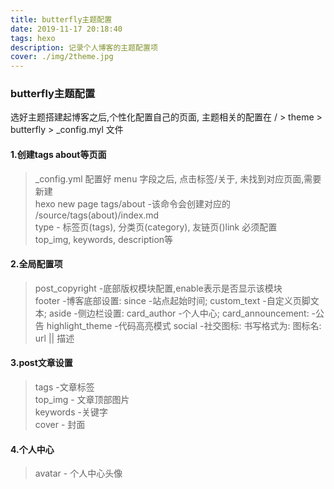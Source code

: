 ```yaml
---
title: butterfly主题配置
date: 2019-11-17 20:18:40
tags: hexo
description: 记录个人博客的主题配置项
cover: ./img/2theme.jpg
---
```

### butterfly主题配置
选好主题搭建起博客之后,个性化配置自己的页面, 主题相关的配置在 / > theme > butterfly > _config.myl 文件
#### 1.创建tags about等页面
>_config.yml 配置好 menu 字段之后, 点击标签/关于, 未找到对应页面,需要新建    
>hexo new page tags/about -该命令会创建对应的 /source/tags(about)/index.md   
>type - 标签页(tags), 分类页(category), 友链页()link 必须配置   
>top_img, keywords, description等
#### 2.全局配置项   
>post_copyright -底部版权模块配置,enable表示是否显示该模块   
>footer -博客底部设置: since -站点起始时间; custom_text -自定义页脚文本; 
>aside -侧边栏设置: card_author -个人中心; card_announcement: -公告
>highlight_theme -代码高亮模式
>social -社交图标: 书写格式为: 图标名: url || 描述
#### 3.post文章设置
>tags -文章标签   
>top_img - 文章顶部图片   
>keywords -关键字   
>cover - 封面

#### 4.个人中心
>avatar - 个人中心头像
